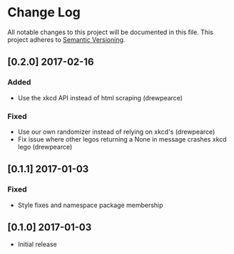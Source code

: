 # Change Log

All notable changes to this project will be documented in this file.
This project adheres to [Semantic Versioning](http://semver.org/).

## [0.2.0] 2017-02-16
### Added

- Use the xkcd API instead of html scraping (drewpearce)

### Fixed

- Use our own randomizer instead of relying on xkcd's (drewpearce)
- Fix issue where other legos returning a None in message crashes xkcd lego (drewpearce)

## [0.1.1] 2017-01-03
### Fixed

- Style fixes and namespace package membership

## [0.1.0] 2017-01-03

- Initial release
